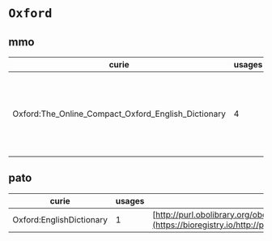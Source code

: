 # `Oxford`
## mmo
| curie                                               |   usages | nodes                                                                                                                                                                                                                                                                                                                                                                                                                                                              |
|-----------------------------------------------------|----------|--------------------------------------------------------------------------------------------------------------------------------------------------------------------------------------------------------------------------------------------------------------------------------------------------------------------------------------------------------------------------------------------------------------------------------------------------------------------|
| Oxford:The_Online_Compact_Oxford_English_Dictionary |        4 | [http://purl.obolibrary.org/obo/MMO:0000255](https://bioregistry.io/http://purl.obolibrary.org/obo/MMO:0000255), [http://purl.obolibrary.org/obo/MMO:0000286](https://bioregistry.io/http://purl.obolibrary.org/obo/MMO:0000286), [http://purl.obolibrary.org/obo/MMO:0000454](https://bioregistry.io/http://purl.obolibrary.org/obo/MMO:0000454), [http://purl.obolibrary.org/obo/MMO:0000455](https://bioregistry.io/http://purl.obolibrary.org/obo/MMO:0000455) |
## pato
| curie                    |   usages | nodes                                                                                                             |
|--------------------------|----------|-------------------------------------------------------------------------------------------------------------------|
| Oxford:EnglishDictionary |        1 | [http://purl.obolibrary.org/obo/PATO:0001889](https://bioregistry.io/http://purl.obolibrary.org/obo/PATO:0001889) |
